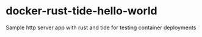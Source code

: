# docker-rust-tide-hello-world
Sample http server app with rust and tide for testing container deployments
